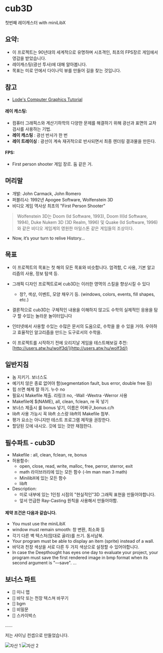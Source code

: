 # cub3D

첫번째 레이캐스터 with miniLibX

## 요약:
- 이 프로젝트는 90년대의 세계적으로 유명하며 시초격인, 최초의 FPS장르 게임에서 영감을 받았습니다.
- 레이캐스팅(광선 투사)에 대해 알아봅니다.
- 목표는 미로 안에서 다이나믹 뷰를 만들어 길을 찾는 것입니다.

## 참고
* [Lode's Computer Graphics Tutorial](https://lodev.org/cgtutor/raycasting.html)



#### 레이 캐스팅:
- 컴퓨터 그래픽스와 계산기하학의 다양한 문제를 해결하기 위해 광선과 표면의 교차검사를 사용하는 기법.
- **레이 캐스팅** : 광선 반사가 한 번
- **레이 트레이싱** : 광선이 계속 재귀적으로 반사되면서 최종 렌더링 결과물을 만든다.

#### FPS: 
- First person shooter 게임 장르. 둠 같은 거.

## 머리말
- 개발: John Carmack, John Romero
- 퍼블리시: 1992년 Apogee Software, Wolfenstein 3D
- 비디오 게임 역사상 최초의 "First Person Shooter"
>Wolfenstein 3D는 Doom (Id Software, 1993), Doom II(Id Software, 1994),
>Duke Nukem 3D (3D Realm, 1996) 및 Quake (Id Software, 1996)와 같은
>비디오 게임계의 영원한 마일스톤 같은 게임들의 조상이다.
- Now, it’s your turn to relive History...

## 목표
- 이 프로젝트의 목표는 첫 해의 모든 목표와 비슷합니다. 엄격함, C 사용, 기본 알고리즘의 사용, 정보 탐색 등.
- 그래픽 디자인 프로젝트로써 cub3D는 이러한 영역의 스킬을 향상시킬 수 있다
  - 창?, 색상, 이벤트, 모양 채우기 등. (windows, colors, events, fill shapes, etc.)
- 결론적으로 cub3D는 구체적인 내용을 이해하지 않고도 수학의 실제적인 응용을 탐구 할 수있는 놀라운 놀이터입니다
- 인터넷에서 사용할 수있는 수많은 문서의 도움으로, 수학을 쓸 수 있을 거야. 우아하고 효율적인 알고리즘을 만드는 도구로서의 수학을.

- 이 프로젝트를 시작하기 전에 오리지날 게임을 테스트해보길 추천: [http://users.atw.hu/wolf3d/](http://users.atw.hu/wolf3d/)

## 일반지침

- 놈 지키기. 보너스도
- 예기치 않은 종료 없어야 함(segmentation fault, bus error, double free 등)
- 힙 쓰면 해제 잘 하기. 누수 no
- 필요시 Makefile 제출. 리링크 no, -Wall -Wextra -Werror 사용
- Makefile에 $(NAME), all, clean, fclean, re 꼭 넣기
- 보너스 제출시 룰 bonus 넣기, 이름은 어쩌구_bonus.c/h
- libft 사용 가능시 꼭 libft 소스랑 libft의 Makefile 첨부.
- 평가 요소는 아니지만 테스트 프로그램 제작을 권장한다.
- 할당된 깃에 내시오. 깃에 있는 것만 채점한다.

## 필수파트 - cub3D
- Makefile : all, clean, fclean, re, bonus
- 허용함수:
  - open, close, read, write, malloc, free, perror, sterror, exit
  - math 라이브러리에 있는 모든 함수 (-lm man man 3 math)
  - MinilibX에 있는 모든 함수
  - libft
- Description: 
  - 미로 내부에 있는 1인칭 시점의 "현실적인"3D 그래픽 표현을 만들어야합니다.
  - 앞서 언급한 Ray-Casting 원칙을 사용해서 만들어야함.
  
#### 제약 조건은 다음과 같습니다.
* You must use the miniLibX
* window must remain smooth: 창 변환, 최소화 등
* 각기 다른 벽 텍스처(맘대로 골라)를 쓰기. 동서남북.
* Your program must be able to display an item (sprite) instead of a wall.
* 바닥과 천장 색상을 서로 다른 두 가지 색상으로 설정할 수 있어야합니다.
* In case the Deepthought has eyes one day to evaluate your project, your program
must save the first rendered image in bmp format when its second argument is
"––save".
...

## 보너스 파트

- [] 미니 맵
- [] 바닥 또는 천장 텍스쳐 바꾸기
- [] bgm
- [] 비밀문
- [] 스카이박스

......

저는 샤이닝 컨셉으로 만들었습니다.

![자산 1](https://user-images.githubusercontent.com/53321189/107840537-dfdb3680-6df6-11eb-8bda-b3cd82bd5abc.png)
![자산 2](https://user-images.githubusercontent.com/53321189/107840540-e4075400-6df6-11eb-9430-bd4331255701.png)

